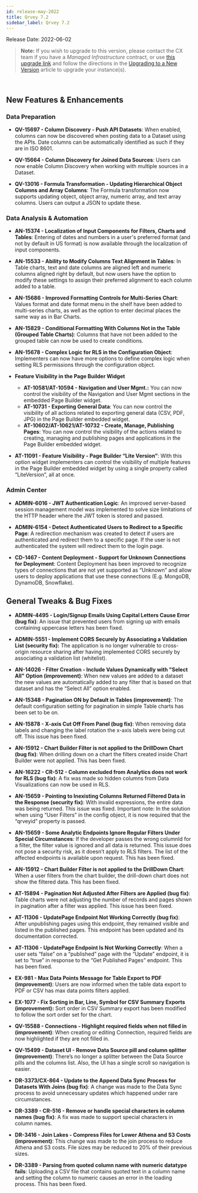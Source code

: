```yaml
---
id: release-may-2022
title: Qrvey 7.2
sidebar_label: Qrvey 7.2
---
```

<div style={{textAlign: "justify"}}>

Release Date: 2022-06-02

>**Note:** If you wish to upgrade to this version, please contact the CX team if you have a *Managed Infrastructure* contract, or use <a href="https://qrvey-autodeployapp.s3.amazonaws.com/autodeployappCloudformation-enterprise-7.2.json" target="_blank">this upgrade link</a> and follow the directions in the <a href="/docs/get-started/upgrading-new-version" target="_blank">Upgrading to a New Version</a> article to upgrade your instance(s). 
<br/>

## New Features & Enhancements
 
### Data Preparation
 
* <strong>QV-15697 - Column Discovery - Push API Datasets</strong>: When enabled, columns can now be discovered when posting data to a Dataset using the APIs. Date columns can be automatically identified as such if they are in ISO 8601.
 
* <strong>QV-15664 - Column Discovery for Joined Data Sources</strong>: Users can now enable Column Discovery when working with multiple sources in a Dataset.
 
 
* **QV-13016 - Formula Transformation - Updating Hierarchical Object Columns and Array Columns**: The Formula transformation now supports updating object, object array, numeric array, and text array columns. Users can output a JSON to update these.
 

 
### Data Analysis & Automation
 
 
* <strong>AN-15374 - Localization of Input Components for Filters, Charts and Tables</strong>: Entering of dates and numbers in a user's preferred format (and not by default in US format) is now available through the localization of input components.
 
 
* **AN-15533 - Ability to Modify Columns Text Alignment in Tables**: In Table charts, text and date columns are aligned left and numeric columns aligned right by default, but now users have the option to modify these settings to assign their preferred alignment to each column added to a table.
 
 
* <strong>AN-15686 - Improved Formatting Controls for Multi-Series Chart</strong>: Values format and date format menu in the shelf have been added to multi-series charts, as well as the option to enter decimal places the same way as in Bar Charts.
 
 
* **AN-15829 - Conditional Formatting With Columns Not in the Table (Grouped Table Charts)**: Columns that have not been added to the grouped table can now be used to create conditions.
 
 
* **AN-15678 - Complex Logic for RLS in the Configuration Object**: Implementers can now have more options to define complex logic when setting RLS permissions through the configuration object.


* **Feature Visibility in the Page Builder Widget**

  * <strong>AT-10581/AT-10594 - Navigation and User Mgmt.:</strong> You can now control the visibility of the Navigation and User Mgmt sections in the embedded Page Builder widget.
  * <strong>AT-10731 - Exporting General Data</strong>: You can now control the visibility of all actions related to exporting general data (CSV, PDF, JPG) in the Page Builder embedded widget.
  * <strong>AT-10602/AT-10621/AT-10732 - Create, Manage, Publishing Pages</strong>: You can now control the visibility of the actions related to creating, managing and publishing pages and applications in the Page Builder embedded widget.
 

* **AT-11091 - Feature Visibility - Page Builder “Lite Version”**: With this option widget implementers can control the visibility of multiple features in the Page Builder embedded widget by using a single property called “LiteVersion”, all at once.
 
 
### Admin Center
 
* <strong>ADMIN-6016 - JWT Authentication Logic</strong>: An improved server-based session management model was implemented to solve size limitations of the HTTP header where the JWT token is stored and passed.
 
 
* <strong>ADMIN-6154 - Detect Authenticated Users to Redirect to a Specific Page</strong>: A redirection mechanism was created to detect if users are authenticated and redirect them to a specific page. If the user is not authenticated the system will redirect them to the login page.
 
 
* **CD-1467 - Content Deployment - Support for Unknown Connections for Deployment**: Content Deployment has been improved to recognize types of connections that are not yet supported as “Unknown” and allow users to deploy applications that use these connections (E.g. MongoDB, DynamoDB, Snowflake).
## General Tweaks & Bug Fixes
 
* <strong>ADMIN-4495 - Login/Signup Emails Using Capital Letters Cause Error (bug fix)</strong>: An issue that prevented users from signing up with emails containing uppercase letters has been fixed.
 
 
* <strong>ADMIN-5551 - Implement CORS Securely by Associating a Validation List (security fix):</strong> The application is no longer vulnerable to cross-origin resource sharing after having implemented CORS securely by associating a validation list (whitelist).
 
 
* <strong>AN-14026 - Filter Creation - Include Values Dynamically with "Select All" Option (improvement)</strong>: When new values are added to a dataset the new values are automatically added to any filter that is based on that dataset and has the “Select All” option enabled.
 
* <strong>AN-15348 - Pagination ON by Default in Tables (improvement)</strong>: The default configuration setting for pagination in simple Table charts has been set to be on. 
 
 
* <strong>AN-15878 - X-axis Cut Off From Panel (bug fix)</strong>: When removing data labels and changing the label rotation the x-axis labels were being cut off. This issue has been fixed.
 
 
* <strong>AN-15912 - Chart Builder Filter is not applied to the DrillDown Chart (bug fix)</strong>: When drilling down on a chart the filters created inside Chart Builder were not applied. This has been fixed.
 
* <strong>AN-16222 - CR-512 - Column excluded from Analytics does not work for RLS (bug fix)</strong>: A fix was made so hidden columns from Data Visualizations can now be used in RLS.
 
 
* <strong>AN-15659 - Pointing to Inexisting Columns Returned Filtered Data in the Response (security fix)</strong>: With invalid expressions, the entire data was being returned. This issue was fixed. Important note: In the solution when using “User Filters” in the config object, it is now required that the “qrveyid” property is passed. 
 
* <strong>AN-15659 - Some Analytic Endpoints Ignore Regular Filters Under Special Circumstances</strong>: If the developer passes the wrong columnId for a filter, the filter value is ignored and all data is returned. This issue does not pose a security risk, as it doesn’t apply to RLS filters. The list of the affected endpoints is available upon request. This has been fixed.
 
* <strong>AN-15912 - Chart Builder Filter is not applied to the DrillDown Chart</strong>: When a user filters from the chart builder, the drill-down chart does not show the filtered data. This has been fixed.
 
 
* <strong>AT-15894 - Pagination Not Adjusted After Filters are Applied (bug fix)</strong>: Table charts were not adjusting the number of records and pages shown in pagination after a filter was applied. This issue has been fixed.
 
 
* <strong>AT-11306 - UpdatePage Endpoint Not Working Correctly (bug fix)</strong>: After unpublishing pages using this endpoint, they remained visible and listed in the published pages. This endpoint has been updated and its documentation corrected.
 
* <strong>AT-11306 - UpdatePage Endpoint Is Not Working Correctly</strong>: When a user sets “false” on a “published” page with the “Update” endpoint, it is set to “true” in response to the “Get Published Pages” endpoint. This has been fixed.
 
* <strong>EX-981 - Max Data Points Message for Table Export to PDF (improvement)</strong>: Users are now informed when the table data export to PDF or CSV has max data points filters applied.
 
 
* <strong>EX-1077 - Fix Sorting in Bar, Line, Symbol for CSV Summary Exports (improvement):</strong> Sort order in CSV Summary export has been modified to follow the sort order set for the chart.
 
 
* <strong>QV-15588 - Connections - Highlight required fields when not filled in (improvement)</strong>: When creating or editing Connection, required fields are now highlighted if they are not filled in.
 
* <strong>QV-15499 - Dataset UI - Remove Data Source pill and column splitter (improvement)</strong>: There’s no longer a splitter between the Data Source pills and the columns list. Also, the UI has a single scroll so navigation is easier.
 
* <strong>DR-3373/CX-864 - Update to the Append Data Sync Process for Datasets With Joins (bug fix)</strong>: A change was made to the Data Sync process to avoid unnecessary updates which happened under rare circumstances.
 
* <strong>DR-3389 - CR-516 - Remove or handle special characters in column names (bug fix)</strong>: A fix was made to support special characters in column names.
 
* <strong>DR-3416 - Join Lakes - Compress Files for Lower Athena and S3 Costs (improvement)</strong>: This change was made to the join process to reduce Athena and S3 costs. File sizes may be reduced to 20% of their previous sizes.
 
* <strong>DR-3389 - Parsing from quoted column name with numeric datatype fails</strong>: Uploading a CSV file that contains quoted text in a column name and setting the column to numeric causes an error in the loading process. This has been fixed.
 
</div>
